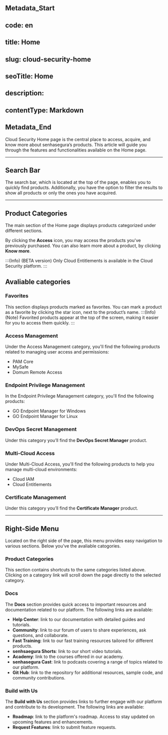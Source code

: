 ## Metadata_Start 
## code: en
## title: Home 
## slug: cloud-security-home 
## seoTitle: Home 
## description:  
## contentType: Markdown 
## Metadata_End
Cloud Security Home page is the central place to access, acquire, and know more about senhasegura’s products. This article will guide you through the features and functionalities available on the Home page.

* * *


## Search Bar
The search bar, which is located at the top of the page,  enables you to quickly find products. Additionally, you have the option to filter the results to show all products or only the ones you have acquired.

* * *

## Product Categories
The main section of the Home page displays products categorized under different sections. 

By clicking the **Access** icon, you may access the products you've previously purchased. You can also learn more about a product, by clicking **Know more**.

:::(Info) (BETA version)
Only Cloud Entitlements is available in the Cloud Security platform. 
:::




## Avaliable categories

### Favorites
This section displays products marked as favorites. You can mark a product as a favorite by clicking the star icon, next to the product’s name. 
:::(Info) (Note)
Favorited products appear at the top of the screen, making it easier for you to access them quickly.
:::


### Access Management
Under the Access Management category, you'll find the following products related to managing user access and permissions:

* PAM Core
* MySafe
* Domum Remote Access

 


### Endpoint Privilege Management
In the Endpoint Privilege Management category, you'll find the following products:

* GO Endpoint Manager for Windows
* GO Endpoint Manager for Linux

### DevOps Secret Management
Under this category you’ll find the **DevOps Secret Manager** product.

### Multi-Cloud Access
Under Multi-Cloud Access, you'll find the following products to help you manage multi-cloud environments:

* Cloud IAM
* Cloud Entitlements

### Certificate Management
Under this category you’ll find the **Certificate Manager** product.

* * *

## Right-Side Menu
Located on the right side of the page, this menu provides easy navigation to various sections. Below you’ve the avaliable catogories.


### Product Categories
This section contains shortcuts to the same categories listed above. Clicking on a category link will scroll down the page directly to the selected category.


### Docs
The **Docs** section provides quick access to important resources and documentation related to our platform. The following links are available:

* **Help Center**: link to our documentation with detailed guides and tutorials.
* **Community**: link to our forum of users to share experiences, ask questions, and collaborate.
* **Fast Training**: link to our fast training resources tailored for different products.
* **senhsaegura Shorts**: link to our short video tutorials.
* **Academy**: link to the courses offered in our academy.
* **senhasegura Cast**: link to podcasts covering a range of topics related to our platform.
* **Git Hub**: link to the repository for additional resources, sample code, and community contributions.

### Build with Us
The **Build with Us** section provides links to further engage with our platform and contribute to its development. The following links are available:

* **Roadmap**: link to the platform's roadmap. Access to stay updated on upcoming features and enhancements.
* **Request Features**: link to submit feature requests.
